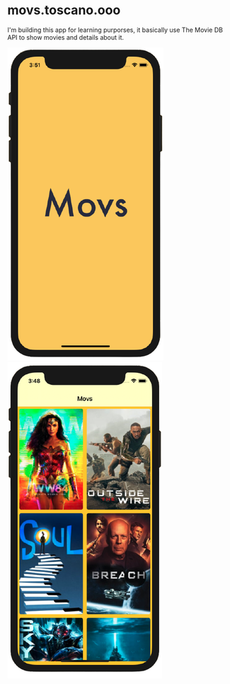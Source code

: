 # movs.toscano.ooo

I'm building this app for learning purporses, it basically use The Movie DB API to show movies and details about it.

![](assets/movs-1.png)
![](assets/movs-2.png)
